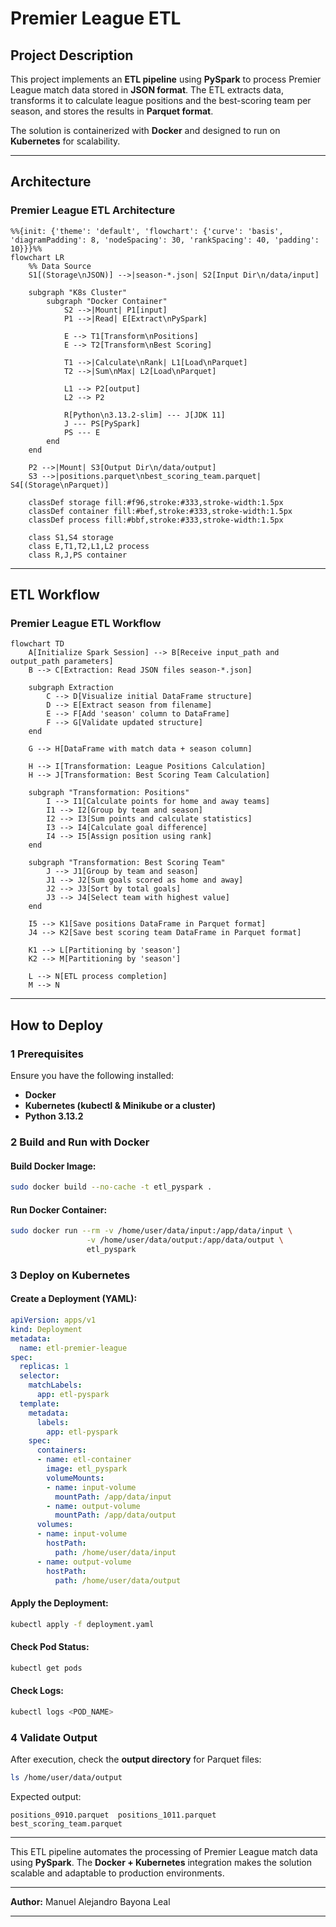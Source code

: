 # **Premier League ETL**

##  **Project Description**
This project implements an **ETL pipeline** using **PySpark** to process Premier League match data stored in **JSON format**. The ETL extracts data, transforms it to calculate league positions and the best-scoring team per season, and stores the results in **Parquet format**.

The solution is containerized with **Docker** and designed to run on **Kubernetes** for scalability.

---

## **Architecture**

### **Premier League ETL Architecture**
```mermaid
%%{init: {'theme': 'default', 'flowchart': {'curve': 'basis', 'diagramPadding': 8, 'nodeSpacing': 30, 'rankSpacing': 40, 'padding': 10}}}%%
flowchart LR
    %% Data Source
    S1[(Storage\nJSON)] -->|season-*.json| S2[Input Dir\n/data/input]
    
    subgraph "K8s Cluster"
        subgraph "Docker Container" 
            S2 -->|Mount| P1[input]
            P1 -->|Read| E[Extract\nPySpark]
            
            E --> T1[Transform\nPositions]
            E --> T2[Transform\nBest Scoring]
            
            T1 -->|Calculate\nRank| L1[Load\nParquet]
            T2 -->|Sum\nMax| L2[Load\nParquet]
            
            L1 --> P2[output]
            L2 --> P2
            
            R[Python\n3.13.2-slim] --- J[JDK 11]
            J --- PS[PySpark]
            PS --- E
        end
    end
    
    P2 -->|Mount| S3[Output Dir\n/data/output]
    S3 -->|positions.parquet\nbest_scoring_team.parquet| S4[(Storage\nParquet)]
    
    classDef storage fill:#f96,stroke:#333,stroke-width:1.5px
    classDef container fill:#bef,stroke:#333,stroke-width:1.5px
    classDef process fill:#bbf,stroke:#333,stroke-width:1.5px
    
    class S1,S4 storage
    class E,T1,T2,L1,L2 process
    class R,J,PS container
```

---

##  **ETL Workflow**

### **Premier League ETL Workflow**
```mermaid
flowchart TD
    A[Initialize Spark Session] --> B[Receive input_path and output_path parameters]
    B --> C[Extraction: Read JSON files season-*.json]
    
    subgraph Extraction
        C --> D[Visualize initial DataFrame structure]
        D --> E[Extract season from filename]
        E --> F[Add 'season' column to DataFrame]
        F --> G[Validate updated structure]
    end
    
    G --> H[DataFrame with match data + season column]
    
    H --> I[Transformation: League Positions Calculation]
    H --> J[Transformation: Best Scoring Team Calculation]
    
    subgraph "Transformation: Positions"
        I --> I1[Calculate points for home and away teams]
        I1 --> I2[Group by team and season]
        I2 --> I3[Sum points and calculate statistics]
        I3 --> I4[Calculate goal difference]
        I4 --> I5[Assign position using rank]
    end
    
    subgraph "Transformation: Best Scoring Team"
        J --> J1[Group by team and season]
        J1 --> J2[Sum goals scored as home and away]
        J2 --> J3[Sort by total goals]
        J3 --> J4[Select team with highest value]
    end
    
    I5 --> K1[Save positions DataFrame in Parquet format]
    J4 --> K2[Save best scoring team DataFrame in Parquet format]
    
    K1 --> L[Partitioning by 'season']
    K2 --> M[Partitioning by 'season']
    
    L --> N[ETL process completion]
    M --> N
```

---

## **How to Deploy**

### **1 Prerequisites**
Ensure you have the following installed:
- **Docker** 
- **Kubernetes (kubectl & Minikube or a cluster)** 
- **Python 3.13.2** 

### **2 Build and Run with Docker**
#### **Build Docker Image:**
```bash
sudo docker build --no-cache -t etl_pyspark .
```

#### **Run Docker Container:**
```bash
sudo docker run --rm -v /home/user/data/input:/app/data/input \
                 -v /home/user/data/output:/app/data/output \
                 etl_pyspark
```

### **3 Deploy on Kubernetes**
#### **Create a Deployment (YAML):**
```yaml
apiVersion: apps/v1
kind: Deployment
metadata:
  name: etl-premier-league
spec:
  replicas: 1
  selector:
    matchLabels:
      app: etl-pyspark
  template:
    metadata:
      labels:
        app: etl-pyspark
    spec:
      containers:
      - name: etl-container
        image: etl_pyspark
        volumeMounts:
        - name: input-volume
          mountPath: /app/data/input
        - name: output-volume
          mountPath: /app/data/output
      volumes:
      - name: input-volume
        hostPath:
          path: /home/user/data/input
      - name: output-volume
        hostPath:
          path: /home/user/data/output
```

#### **Apply the Deployment:**
```bash
kubectl apply -f deployment.yaml
```

#### **Check Pod Status:**
```bash
kubectl get pods
```

#### **Check Logs:**
```bash
kubectl logs <POD_NAME>
```

### **4 Validate Output**
After execution, check the **output directory** for Parquet files:
```bash
ls /home/user/data/output
```
Expected output:
```
positions_0910.parquet  positions_1011.parquet  best_scoring_team.parquet
```

---

This ETL pipeline automates the processing of Premier League match data using **PySpark**. The **Docker + Kubernetes** integration makes the solution scalable and adaptable to production environments.


---

**Author:** Manuel Alejandro Bayona Leal  


---
